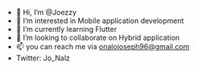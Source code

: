 - 👋 Hi, I’m @Joezzy
- 👀 I’m interested in Mobile application development
- 🌱 I’m currently learning Flutter
- 💞️ I’m looking to collaborate on Hybrid application
- 📫 you can reach me via onalojoseph96@gmail.com 
- Twitter: Jo_Nalz

<!---
Joezzy/Joezzy is a ✨ special ✨ repository because its `README.md` (this file) appears on your GitHub profile.
You can click the Preview link to take a look at your changes.
--->
